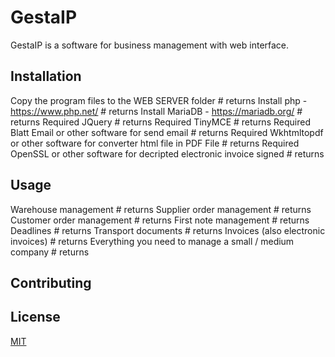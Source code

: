 # GestaIP

GestaIP is a software for business management with web interface.

## Installation
Copy the program files to the WEB SERVER folder # returns
Install php - https://www.php.net/ # returns
Install MariaDB - https://mariadb.org/ # returns
Required JQuery # returns
Required TinyMCE # returns
Required Blatt Email or other software for send email # returns
Required Wkhtmltopdf or other software for converter html file in PDF File # returns
Required OpenSSL or other software for decripted electronic invoice signed # returns

## Usage
Warehouse management # returns
Supplier order management # returns
Customer order management # returns
First note management # returns
Deadlines # returns
Transport documents # returns
Invoices (also electronic invoices) # returns
Everything you need to manage a small / medium company # returns

## Contributing

## License
[MIT](https://choosealicense.com/licenses/mit/)

